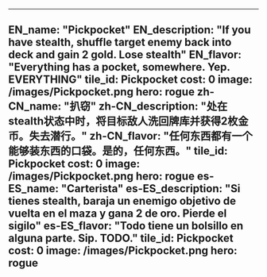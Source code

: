 ---

EN_name: "Pickpocket"
EN_description: "If you have stealth, shuffle target enemy back into deck and gain 2 gold. Lose stealth"
EN_flavor: "Everything has a pocket, somewhere. Yep. EVERYTHING"
tile_id: Pickpocket
cost: 0
image: /images/Pickpocket.png
hero: rogue
zh-CN_name: "扒窃"
zh-CN_description: "处在stealth状态中时，将目标敌人洗回牌库并获得2枚金币。失去潜行。"
zh-CN_flavor: "任何东西都有一个能够装东西的口袋。是的，任何东西。"
tile_id: Pickpocket
cost: 0
image: /images/Pickpocket.png
hero: rogue
es-ES_name: "Carterista"
es-ES_description: "Si tienes stealth, baraja un enemigo objetivo de vuelta en el maza y gana 2 de oro. Pierde el sigilo"
es-ES_flavor: "Todo tiene un bolsillo en alguna parte. Sip. TODO."
tile_id: Pickpocket
cost: 0
image: /images/Pickpocket.png
hero: rogue
---